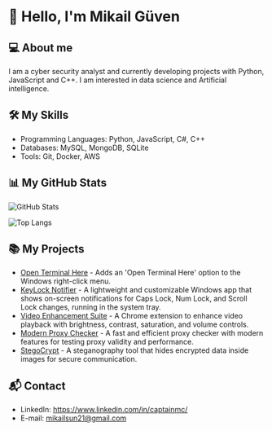 # 👋 Hello, I'm Mikail Güven

## 💻 About me
I am a cyber security analyst and currently developing projects with Python, JavaScript and C++. I am interested in data science and Artificial intelligence.

## 🛠 My Skills
- Programming Languages: Python, JavaScript, C#, C++
- Databases: MySQL, MongoDB, SQLite
- Tools: Git, Docker, AWS

## 📊 My GitHub Stats
![GitHub Stats](https://github-readme-stats.vercel.app/api?username=captainmgc&show_icons=true&theme=radical)

![Top Langs](https://github-readme-stats.vercel.app/api/top-langs/?username=captainmgc&layout=compact&theme=radical)

## 📚 My Projects
- [Open Terminal Here](https://github.com/captainmgc/openterminalhere) - Adds an 'Open Terminal Here' option to the Windows right-click menu.
- [KeyLock Notifier](https://github.com/captainmgc/key-lock-notifier) - A lightweight and customizable Windows app that shows on-screen notifications for Caps Lock, Num Lock, and Scroll Lock changes, running in the system tray.
- [Video Enhancement Suite](https://github.com/captainmgc/video-enhancement-suite) - A Chrome extension to enhance video playback with brightness, contrast, saturation, and volume controls.
- [Modern Proxy Checker](https://github.com/captainmgc/modern-proxy-checker) - A fast and efficient proxy checker with modern features for testing proxy validity and performance.
- [StegoCrypt](https://github.com/captainmgc/StegoCrypt) - A steganography tool that hides encrypted data inside images for secure communication.  

## 📬 Contact
- LinkedIn: https://www.linkedin.com/in/captainmc/
- E-mail: mikailsun21@gmail.com



